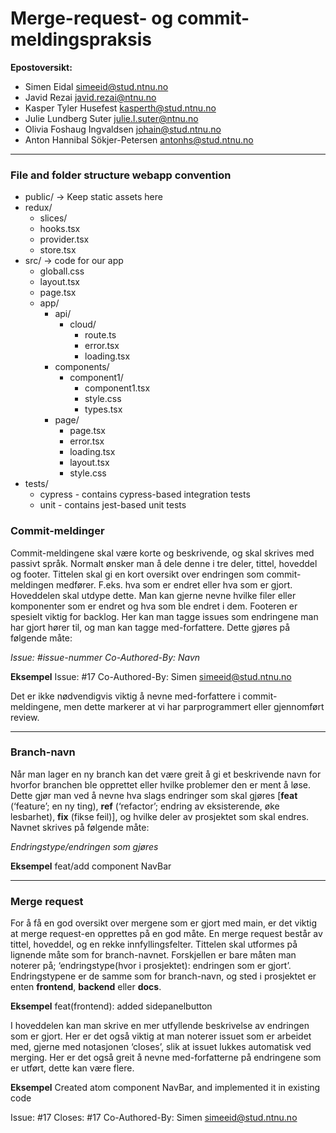 # Merge-request- og commit-meldingspraksis

**Epostoversikt:**
- Simen Eidal <simeeid@stud.ntnu.no>
- Javid Rezai <javid.rezai@ntnu.no>
- Kasper Tyler Husefest <kasperth@stud.ntnu.no>
- Julie Lundberg Suter <julie.l.suter@ntnu.no>
- Olivia Foshaug Ingvaldsen <johain@stud.ntnu.no>
- Anton Hannibal Sökjer-Petersen <antonhs@stud.ntnu.no>

---

### File and folder structure webapp convention
- public/  -> Keep static assets here
- redux/
  - slices/
  - hooks.tsx
  - provider.tsx
  - store.tsx
- src/ -> code for our app
  - globall.css
  - layout.tsx
  - page.tsx 
  - app/
    - api/
      - cloud/
        - route.ts
        - error.tsx
        - loading.tsx
    - components/
      - component1/
        - component1.tsx
        - style.css
        - types.tsx
    - page/
      - page.tsx
      - error.tsx
      - loading.tsx
      - layout.tsx
      - style.css 
- tests/ 
  - cypress - contains cypress-based integration tests
  - unit    - contains jest-based unit tests

### Commit-meldinger
Commit-meldingene skal være korte og beskrivende, og skal skrives med passivt språk. Normalt ønsker man å dele denne i tre deler, tittel, hoveddel og footer. Tittelen skal gi en kort oversikt over endringen som commit-meldingen medfører. F.eks. hva som er endret eller hva som er gjort. Hoveddelen skal utdype dette. Man kan gjerne nevne hvilke filer eller komponenter som er endret og hva som ble endret i dem. Footeren er spesielt viktig for backlog. Her kan man tagge issues som endringene man har gjort hører til, og man kan tagge med-forfattere. Dette gjøres på følgende måte:

*Issue: #issue-nummer*
*Co-Authored-By: Navn <epostadresse>*

**Eksempel**
Issue: #17
Co-Authored-By: Simen <simeeid@stud.ntnu.no>

Det er ikke nødvendigvis viktig å nevne med-forfattere i commit-meldingene, men dette markerer at vi har parprogrammert eller gjennomført review.

---

### Branch-navn
Når man lager en ny branch kan det være greit å gi et beskrivende navn for hvorfor branchen ble opprettet eller hvilke problemer den er ment å løse. Dette gjør man ved å nevne hva slags endringer som skal gjøres [**feat** (‘feature’; en ny ting), **ref** (‘refactor’; endring av eksisterende, øke lesbarhet), **fix** (fikse feil)], og hvilke deler av prosjektet som skal endres. Navnet skrives på følgende måte: 

*Endringstype/endringen som gjøres*

**Eksempel**
feat/add component NavBar

---

### Merge request
For å få en god oversikt over mergene som er gjort med main, er det viktig at merge request-en opprettes på en god måte. En merge request består av tittel, hoveddel, og en rekke innfyllingsfelter. Tittelen skal utformes på lignende måte som for branch-navnet. Forskjellen er bare måten man noterer på; ‘endringstype(hvor i prosjektet): endringen som er gjort’. Endringstypene er de samme som for branch-navn, og sted i prosjektet er enten **frontend**, **backend** eller **docs**. 

**Eksempel**
feat(frontend): added sidepanelbutton

I hoveddelen kan man skrive en mer utfyllende beskrivelse av endringen som er gjort. Her er det også viktig at man noterer issuet som er arbeidet med, gjerne med notasjonen ‘closes’, slik at issuet lukkes automatisk ved merging. Her er det også greit å nevne med-forfatterne på endringene som er utført, dette kan være flere. 

**Eksempel**
Created atom component NavBar, and implemented it in existing code

Issue: #17
Closes: #17
Co-Authored-By: Simen <simeeid@stud.ntnu.no>
